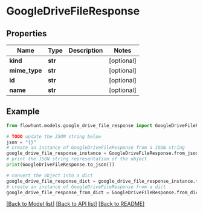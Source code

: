# GoogleDriveFileResponse


## Properties

Name | Type | Description | Notes
------------ | ------------- | ------------- | -------------
**kind** | **str** |  | [optional] 
**mime_type** | **str** |  | [optional] 
**id** | **str** |  | [optional] 
**name** | **str** |  | [optional] 

## Example

```python
from flowhunt.models.google_drive_file_response import GoogleDriveFileResponse

# TODO update the JSON string below
json = "{}"
# create an instance of GoogleDriveFileResponse from a JSON string
google_drive_file_response_instance = GoogleDriveFileResponse.from_json(json)
# print the JSON string representation of the object
print(GoogleDriveFileResponse.to_json())

# convert the object into a dict
google_drive_file_response_dict = google_drive_file_response_instance.to_dict()
# create an instance of GoogleDriveFileResponse from a dict
google_drive_file_response_from_dict = GoogleDriveFileResponse.from_dict(google_drive_file_response_dict)
```
[[Back to Model list]](../README.md#documentation-for-models) [[Back to API list]](../README.md#documentation-for-api-endpoints) [[Back to README]](../README.md)


